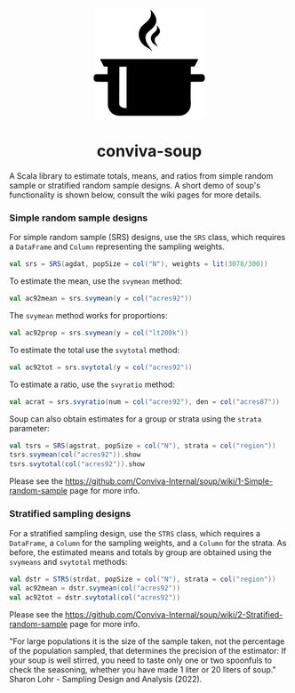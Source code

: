 <p align="center">
<img src="./media/pot.png" alt="" width="200" >
</p>

<h1 align="center"> conviva-soup</h1>

A Scala library to estimate totals, means, and ratios from simple random sample or stratified random sample designs. A short demo of soup's functionality is shown below, consult the wiki pages for more details.

### Simple random sample designs

For simple random sample (SRS) designs, use the `SRS` class, which requires a `DataFrame` and `Column` representing the sampling weights. 

```scala 
val srs = SRS(agdat, popSize = col("N"), weights = lit(3078/300))
```

To estimate the mean, use the `svymean` method:

```scala mdoc
val ac92mean = srs.svymean(y = col("acres92"))
```

The `svymean` method works for proportions:

```scala mdoc
val ac92prop = srs.svymean(y = col("lt200k"))
```

To estimate the total use  the `svytotal` method:
```scala mdoc
val ac92tot = srs.svytotal(y = col("acres92"))
```

To estimate a ratio, use the `svyratio` method:

```scala mdoc 
val acrat = srs.svyratio(num = col("acres92"), den = col("acres87"))
```

Soup can also obtain estimates for a group or strata using the `strata`
parameter:

```scala mdoc
val tsrs = SRS(agstrat, popSize = col("N"), strata = col("region"))
tsrs.svymean(col("acres92")).show
tsrs.svytotal(col("acres92")).show
```

Please see the https://github.com/Conviva-Internal/soup/wiki/1-Simple-random-sample page for more info. 


### Stratified sampling designs

For a stratified sampling design, use the `STRS` class, which requires a `DataFrame`, a `Column` for the sampling weights, and a `Column` for the strata. As before, the estimated  means and totals by group are obtained using the `svymeans` and `svytotal` methods:

```scala mdoc
val dstr = STRS(strdat, popSize = col("N"), strata = col("region"))
val ac92mean = dstr.svymean(col("acres92"))
val ac92tot = dstr.svytotal(col("acres92"))
```

Please see the https://github.com/Conviva-Internal/soup/wiki/2-Stratified-random-sample page for more info. 

 
"For large populations it is the size of the sample taken, not the percentage of the population sampled, that determines the precision of the estimator: If your soup is well stirred, you need to taste only one or two spoonfuls to check the seasoning, whether you have made 1 liter or 20 liters of soup." Sharon Lohr - Sampling Design and Analysis (2022).

